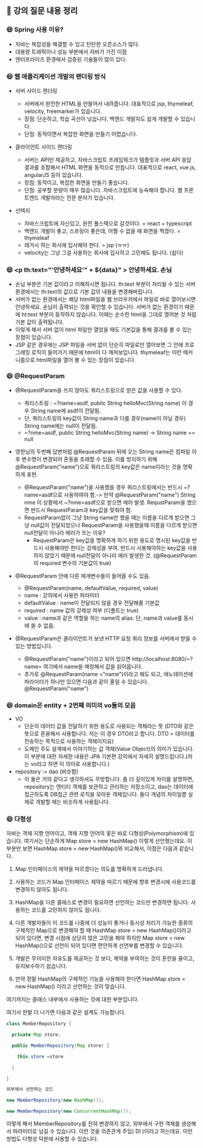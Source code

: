 ## :book: 강의 질문 내용 정리

### :smile: Spring 사용 이유?
- 자바는 복잡성을 해결할 수 있고 탄탄한 오픈소스가 많다.
- 대용량 트래픽이나 성능 부분에서 자바가 가진 이점
- 엔터프라이즈 환경에서 검증된 기술들이 많이 있다.

### :smile: 웹 애플리케이션 개발의 랜더링 방식
- 서버 사이드 렌더링
  - 서버에서 완전한 HTML을 만들어서 내려줍니다. 대표적으로 jsp, thymeleaf, velocity, freemarker가 있습니다.
  - 장점: 단순하고, 학습 곡선이 낮습니다. 백엔드 개발자도 쉽게 개발할 수 있습니다.
  - 단점: 동적이면서 복잡한 화면을 만들기 어렵습니다.

- 클라이언트 사이드 렌더링
  - 서버는 API만 제공하고, 자바스크립트 프레임워크가 템플릿과 서버 API 응답 결과를 조합해서 HTML 화면을 동적으로 만듭니다. 대표적으로 react, vue.js, angularJS 등이 있습니다.
  - 장점: 동적이고, 복잡한 화면을 만들기 좋습니다.
  - 단점: 공부할 분량이 매우 많습니다. 자바스크립트에 능숙해야 합니다. 웹 프론트엔드 개발자라는 전문 분야가 있습니다.

- 선택지
  - 자바스크립트에 자신있고, 완전 풀스택으로 갈것이다. = react + typescript
  - 백엔드 개발이 좋고, 스프링이 좋은데, 어쩔 수 없을 때 화면을 찍겠다. = thymeleaf
  - 레거시 하는 회사에 입사해야 한다. = jsp (ㅠㅠ)
  - velocity는 그냥 그걸 사용하는 회사에 입사하고 고민해도 됩니다. (쉽다)
  
### :smile: <p th:text="'안녕하세요'" + ${data}" > 안녕하세요. 손님</p>
-  손님 부분은 기본 값이라고 이해하시면 됩니다. th:text 부분이 처리될 수 있는 서버 환경에서는 th:text의 값으로 기본 값의 내용을 변경해버립니다.
- 서버가 없는 환경에서는 해당 html파일을 웹 브라우저에서 파일로 바로 열어보시면 안녕하세요. 손님이 출력되는 것을 확인할 수 있습니다. 서버가 없는 환경이기 때문에 ht:text 부분이 동작하지 않습니다. 이때는 순수한 html을 그대로 열어본 것 처럼 기본 값이 출력됩니다.
- 이렇게 해서 서버 없이 html 파일만 열었을 때도 기본값을 통해 결과를 볼 수 있는 장점이 있습니다.
- JSP 같은 경우에는 JSP 파일을 서버 없이 단순히 파일로만 열어보면 그 안에 프로그래밍 로직이 들어가기 때문에 html이 다 깨져보입니다. thymeleaf는 이런 메커니즘으로 html파일을 열어 볼 수 있는 장점이 있습니다.

### :smile: @RequestParam

- @RequestParam을 쓰지 않아도 쿼리스트링으로 받은 값을 사용할 수 있다.
  - 쿼리스트링 : ~?name=asdf,   public String helloMvc(String name)  이 경우 String name에 asdf이 전달됨.
  - 단, 쿼리스트링의 key값이 String name과 다를 경우(name이 아닐 경우) String name에는 null이 전달됨.
  - ~?nme=asdf,  public String helloMvc(String name) -> String name == null

- 영한님의 두번째 답변처럼 @RequestParam 뒤에 오는 String name은 컴파일 이후 변수명이 변경되어 혼동을 초래할 수 있음. 이를 방지하기 위해 @RequestParam("name")으로 쿼리스트링의 key값은 name이라는 것을 명확하게 표현.
  - @RequestParam("name")을 사용했을 경우 쿼리스트링에서는 반드시 ~?name=asdf으로 사용하여야 함.-> 만약 @RequestParam("name") String nme 이 상황에서 ~?nme=asdf으로 받으면 에러 발생. RequstParam을 썼으면 반드시 RequestParam과 key값을 맞춰야 함.
  - RequestParam없이 그냥 String name만 했을 때는 이름을 다르게 받으면 그냥 null값이 전달되었으나 RequestParam을 사용했을때 이름을 다르게 받으면 null전달이 아니라 에러가 뜨는 이유?
    - RequestParam은 key값을 명확하게 하기 위한 용도로 명시된 key값을 반드시 사용해야만 한다는 강제성을 부여. 반드시 사용해야하는 key값을 사용하지 않았기 때문에 null전달이 아니라 에러 발생한 것. (@RequestParam의 required 변수의 기본값이 true)

- @RequestParam 안에 다른 매개변수들이 들어올 수도 있음. 
  - @RequestParam(name, defaultValue, required, value)
  - name : 강의에서 사용한 파라미터
  - defaultValue : name이 전달되지 않을 경우 전달해줄 기본값
  - required : name 값의 강제성 여부 (디폴트는 true)
  - value : name과 같은 역할을 하는 name의 alias. 단, name과 value를 동시에 쓸 수 없음. 

- @RequestParam은 클라이언트가 보낸 HTTP 요청 쿼리 정보를 서버에서 받을 수 있는 방법입니다.
  - @RequestParam("name")이라고 되어 있으면 http://localhost:8080/~?name= 여기에서 name을 매칭해서 값을 읽어옵니다.
  - 추가로 @RequestParam(name ="name")이라고 해도 되고, 애노테이션에 파라미터가 하나만 있으면 다음과 같이 줄일 수 있습니다. @RequestParam("name")
  
### :smile:  domain은 entity + 2번째 의미의 vo들의 모음

- VO
  - 단순히 데이터 값을 전달하기 위한 용도로 사용되는 객체라는 뜻 (DTO와 같은 뜻으로 혼용해서 사용합니다. 저는 이 경우 DTO라고 합니다. DTO = 데이터를 전송하는 목적으로 사용하는 객체이지요)
  - 도메인 주도 설계에서 이야기하는 값 객체(Value Object)의 의미가 있습니다. 이 부분에 대한 자세한 내용은 JPA 기본편 강의에서 자세히 설명드립니다.(저는 vo라고 하면 이 의미로 사용합니다.)
- repository := dao (비슷함)
  - 이 둘은 거의 같다고 생각하셔도 무방합니다. 좀 더 깊이있게 차이를 설명하면, repository는 엔티티 객체를 보관하고 관리하는 저장소이고, dao는 데이터에 접근하도록 DB접근 관련 로직을 모아둔 객체입니다. 둘다 개념의 차이일뿐 실제로 개발할 때는 비슷하게 사용됩니다.
  
### :smile: 다형성

자바는 객체 지향 언어이고, 객체 지향 언어의 꽃은 바로 다형성(Polymorphism)에 있습니다.
여기서는 단순하게 Map store = new HashMap() 이렇게 선언했는데요.
이 부분만 보면 HashMap store = new HashMap()와 비교해서, 이점은 다음과 같습니다.

1. Map 인터페이스의 제약을 따르겠다는 의도를 명확하게 드러냅니다.

2. 사용하는 코드가 Map 인터페이스 제약을 따르기 때문에 향후 변경시에 사용코드를 변경하지 않아도 됩니다.

3. HashMap을 다른 클래스로 변경이 필요하면 선언하는 코드만 변경하면 됩니다. 사용하는 코드를 고민하지 않아도 됩니다.

4. 다른 개발자들이 이 코드를 나중에 더 성능이 좋거나 동시성 처리가 가능한 종류의 구체적인 Map으로 변경해야 할 때 HashMap store = new HashMap()이라고 되어 있다면, 변경 시점에 상당히 많은 고민을 해야 하지만 Map store = new HashMap()으로 선언이 되어 있다면 편안하게 선언부를 변경할 수 있습니다.

5. 개발은 무의미한 자유도를 제공하는 것 보다, 제약을 부여하는 것이 혼란을 줄이고, 유지보수하기 쉽습니다.

6. 만약 정말 HashMap의 구체적인 기능을 사용해야 한다면 HashMap store = new HashMap() 이라고 선언하는 것이 맞습니다.

여기까지는 클래스 내부에서 사용하는 것에 대한 부분입니다.

여기서 한발 더 나가면 다음과 같은 설계도 가능합니다.

```java
class MemberRepository {

  private Map store;

  public MemberRepository(Map store) {

    this.store =store

  }

}

외부에서 선언하는 코드

new MemberRepository(new HashMap());

new MemberRepository(new ConcurrentHashMap());
```

이렇게 해서 MemberRepository를 전혀 변경하지 않고, 외부에서 구현 객체를 생성해서 파라미터로 넘길 수 있습니다. 이런 것을 의존관계 주입( DI )이라고 하는데요. 이런 방법도 다형성 덕분에 사용할 수 있습니다.
